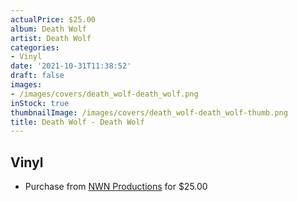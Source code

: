 ```yaml
---
actualPrice: $25.00
album: Death Wolf
artist: Death Wolf
categories:
- Vinyl
date: '2021-10-31T11:38:52'
draft: false
images:
- /images/covers/death_wolf-death_wolf.png
inStock: true
thumbnailImage: /images/covers/death_wolf-death_wolf-thumb.png
title: Death Wolf - Death Wolf
---
```


## Vinyl
* Purchase from [NWN Productions](http://shop.nwnprod.com/index.php?route=product/product&path=75&product_id=18580&sort=pd.name&order=ASC) for $25.00
